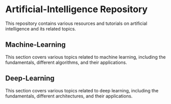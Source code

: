 # Artificial-Intelligence Repository

This repository contains various resources and tutorials on artificial intelligence and its related topics.

## Machine-Learning

This section covers various topics related to machine learning, including the fundamentals, different algorithms, and their applications.

## Deep-Learning

This section covers various topics related to deep learning, including the fundamentals, different architectures, and their applications.
